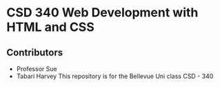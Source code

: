# CSD 340 Web Development with HTML and CSS 
## Contributors 
* Professor Sue
* Tabari Harvey 
This repository is for the Bellevue Uni class CSD - 340
